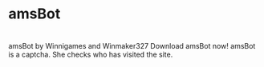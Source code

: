 # amsBot
#
#
#
amsBot by Winnigames and Winmaker327
Download amsBot now!
amsBot is a captcha.
She checks who has visited the site.

